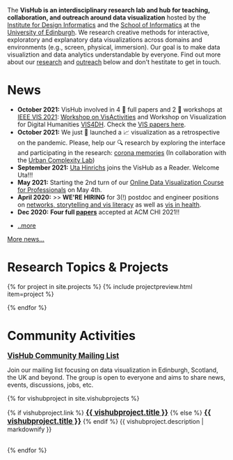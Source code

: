 The **VisHub is an interdisciplinary research lab and hub for teaching, collaboration, and outreach around data visualization** hosted by the [Institute for Design Informatics](https://www.designinformatics.org/) and the [School of Informatics](https://www.ed.ac.uk/informatics) at the [University of Edinburgh](https://www.ed.ac.uk). We research creative methods for interactive, exploratory and explanatory data visualizations across domains and environments (e.g., screen, physical, immersion). Our goal is to make data visualiztion and data analytics understandable by everyone. Find out more about our [research](#projects) and [outreach](#community-activities) below and don't hestitate to get in touch.

# News
- **October 2021:** VisHub involved in 4 :page_facing_up: full papers and 2 :speech_balloon: workshops at [IEEE VIS 2021](http://ieeevis.org): [Workshop on VisActivities](https://visactivities.github.io) and Workshop on Visualization for Digital Humanities [VIS4DH](http://www.vis4dh.org/). Check the [VIS papers here](publications.html). 
- **October 2021:** We just :loudspeaker: launched a :chart_with_upwards_trend: visualization as a retrospective on the pandemic. Please, help our :mag: research by exploring the interface and participating in the research: [corona memories](https://uclab.fh-potsdam.de/coronamemories) (In collaboration with the [Urban Complexity Lab](https://uclab.fh-potsdam.de/))
- **September 2021:** [Uta Hinrichs](http://www.utahinrichs.de) joins the VisHub as a Reader. Welcome Uta!!!
- **May 2021:** Starting the 2nd turn of our [Online Data Visualization Course for Professionals](https://datavis-online.github.io) on May 4th.
-  **April 2020:** >> **WE'RE HIRING** for 3(!) postdoc and engineer positions on [networks, storytelling and vis literacy](jobs-viscovery.html) as well as [vis in health](jobs-health.html).
-   **Dec 2020:** **Four full [papers](publications.html)** accepted at ACM CHI 2021!!
<!-- -   _Oct 2020:_ [PhD Scholarship](phd-graphics-medicine.html) in Visualising Complex Care Pathways in Later Life.
-   _Oct 2020:_ Three full [papers](publications.html) accepted at [IEEE VIS 2020](http://ieeevis.org)!
-   _Oct 2020:_ Co-organizing [IEEE VIS Workshop on Guidelines in Visualiztion: VisGuides](https://nms.kcl.ac.uk/c4pgv).
-   _Oct 2020:_ Co-organizing [IEEE VIS Workshop on Visualization Education: VisActitivies](http://visactivities.github.io). -->
-   [..more](news.html)

[More news...](news.html)

<!-- to make the nav link work -->


<h1 id="projects">Research Topics & Projects</h1>

{% for project in site.projects %}
{% include projectpreview.html item=project %}
<!--   <h3><a href="{{project.url }}">{{ project.title }}</a></h3>
  <p>{{ project.description | markdownify }}</p> -->
{% endfor %}

<h1 id="community-activities">Community Activities</h1>

  <a href="https://groups.google.com/g/vishub-community" style="font-size:1.2em; font-weight:bold;">VisHub Community Mailing List</a>
  
 Join our mailing list focusing on data visualization in Edinburgh, Scotland, the UK and beyond. The group is open to everyone and aims to share news, events, discussions, jobs, etc.


{% for vishubproject in site.vishubprojects %}
  <p>
  {% if vishubproject.link %}
  <a href="{{vishubproject.link }}" style="font-size:1.2em; font-weight:bold;">{{ vishubproject.title }}</a>
  {% else %}
  <a href="{{vishubproject.url }}" style="font-size:1.2em; font-weight:bold;">{{ vishubproject.title }}</a>  
  {% endif %}
  {{ vishubproject.description | markdownify }}
</p>
<br/>
{% endfor %}
